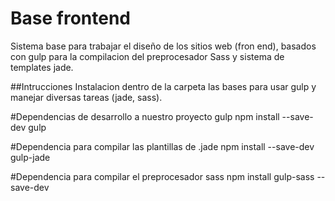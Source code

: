 # Base frontend
Sistema base para trabajar el diseño de los sitios web (fron end), basados con gulp para la compilacion del preprocesador Sass y sistema de templates jade.

##Intrucciones
Instalacion dentro de la carpeta  las bases para usar gulp y manejar diversas tareas (jade, sass).

#Dependencias de desarrollo a nuestro proyecto gulp
npm install --save-dev gulp

#Dependencia para compilar las plantillas de .jade
npm install --save-dev gulp-jade

#Dependencia para compilar el preprocesador sass
npm install gulp-sass --save-dev
